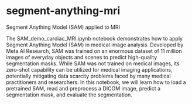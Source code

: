 # segment-anything-mri
Segment Anything Model (SAM) applied to MRI

The SAM_demo_cardiac_MRI.ipynb notebook demonstrates how to apply Segment Anything Model (SAM) in medical image analysis. Developed by Meta AI Research, SAM was trained on an enormous dataset of 11 million images of everyday objects and scenes to predict high-quality segmentation masks. While SAM was not trained on medical images, its zero-shot capability can be utilized for medical imaging applications, potentially mitigating data scarcity problems faced by many medical practitioners and researchers. In this notebook, we will learn how to load a pretrained SAM, read and preprocess a DICOM image, predict a segmentation mask, and evaluate the segmentation.